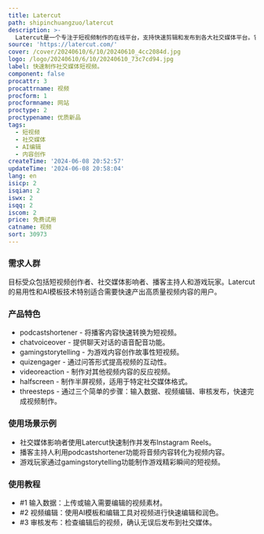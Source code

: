 ```yaml
---
title: Latercut
path: shipinchuangzuo/latercut
description: >-
  Latercut是一个专注于短视频制作的在线平台，支持快速剪辑和发布到各大社交媒体平台。它利用AI模板技术，简化视频编辑流程，帮助用户节省时间，提高内容创作效率。
source: 'https://latercut.com/'
cover: /cover/20240610/6/10/20240610_4cc2084d.jpg
logo: /logo/20240610/6/10/20240610_73c7cd94.jpg
label: 快速制作社交媒体短视频。
component: false
procattr: 3
procattrname: 视频
procform: 1
procformname: 网站
proctype: 2
proctypename: 优质新品
tags:
  - 短视频
  - 社交媒体
  - AI编辑
  - 内容创作
createTime: '2024-06-08 20:52:57'
updateTime: '2024-06-08 20:58:04'
lang: en
isicp: 2
isqian: 2
iswx: 2
isqq: 2
iscom: 2
price: 免费试用
catname: 视频
sort: 30973
---
```




### 需求人群
目标受众包括短视频创作者、社交媒体影响者、播客主持人和游戏玩家。Latercut的易用性和AI模板技术特别适合需要快速产出高质量视频内容的用户。

### 产品特色
* podcastshortener - 将播客内容快速转换为短视频。
* chatvoiceover - 提供聊天对话的语音配音功能。
* gamingstorytelling - 为游戏内容创作故事性短视频。
* quizengager - 通过问答形式提高视频的互动性。
* videoreaction - 制作对其他视频内容的反应视频。
* halfscreen - 制作半屏视频，适用于特定社交媒体格式。
* threesteps - 通过三个简单的步骤：输入数据、视频编辑、审核发布，快速完成视频制作。

### 使用场景示例
* 社交媒体影响者使用Latercut快速制作并发布Instagram Reels。
* 播客主持人利用podcastshortener功能将音频内容转化为视频内容。
* 游戏玩家通过gamingstorytelling功能制作游戏精彩瞬间的短视频。

### 使用教程
* #1 输入数据：上传或输入需要编辑的视频素材。
* #2 视频编辑：使用AI模板和编辑工具对视频进行快速编辑和润色。
* #3 审核发布：检查编辑后的视频，确认无误后发布到社交媒体。

  
